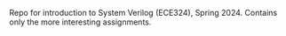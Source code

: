 Repo for introduction to System Verilog (ECE324), Spring 2024. Contains only the more interesting assignments.
